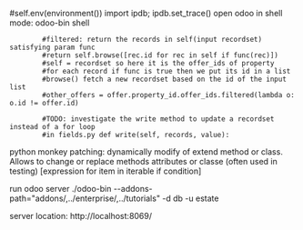 #self.env(environment())
        import ipdb; ipdb.set_trace()
open odoo in shell mode: odoo-bin shell

            #filtered: return the records in self(input recordset) satisfying param func
            #return self.browse([rec.id for rec in self if func(rec)])
            #self = recordset so here it is the offer_ids of property
            #for each record if func is true then we put its id in a list
            #browse() fetch a new recordset based on the id of the input list
            #other_offers = offer.property_id.offer_ids.filtered(lambda o: o.id != offer.id)

            #TODO: investigate the write method to update a recordset instead of a for loop
            #in fields.py def write(self, records, value):


python monkey patching: dynamically modify of extend method or class. Allows to change or replace methods attributes or classe (often used in testing)
[expression for item in iterable if condition]

run odoo server
./odoo-bin --addons-path="addons/,../enterprise/,../tutorials" -d db -u estate


server location: http://localhost:8069/
